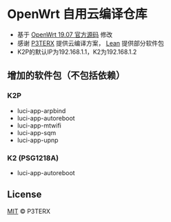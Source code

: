 # OpenWrt 自用云编译仓库
- 基于 [OpenWrt 19.07 官方源码](https://github.com/openwrt/openwrt) 修改
- 感谢 [P3TERX](https://github.com/P3TERX/Actions-OpenWrt) 提供云编译方案， [Lean](https://github.com/coolsnowwolf/lede/tree/master/package/lean) 提供部分软件包
- K2P的默认IP为192.168.1.1，K2为192.168.1.2

## 增加的软件包（不包括依赖）
### K2P
- luci-app-arpbind
- luci-app-autoreboot
- luci-app-mtwifi
- luci-app-sqm
- luci-app-upnp
### K2 (PSG1218A)
- luci-app-autoreboot

## License
[MIT](https://github.com/P3TERX/Actions-OpenWrt/blob/master/LICENSE) © P3TERX
